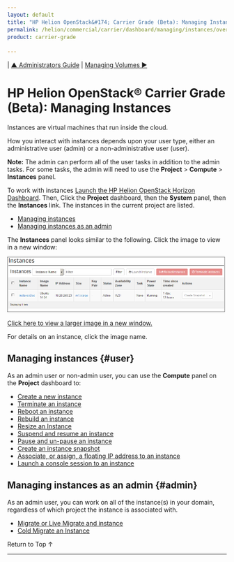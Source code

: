 ```yaml
---
layout: default
title: "HP Helion OpenStack&#174; Carrier Grade (Beta): Managing Instances"
permalink: /helion/commercial/carrier/dashboard/managing/instances/overview/
product: carrier-grade

---
```

<!--UNDER REVISION-->

<script>

function PageRefresh {
onLoad="window.refresh"
}

PageRefresh();

</script>

| <a href="/helion/openstack/carrier/admin/">&#9650; Administrators Guide</a> | <a href="/helion/commercial/carrier/dashboard/managing/volumes/">Managing Volumes &#9654;</a></p> 


# HP Helion OpenStack&#174; Carrier Grade (Beta): Managing Instances

Instances are virtual machines that run inside the cloud.

How you interact with instances depends upon your user type, either an administrative user (admin) or a non-administrative user (user).

**Note:** The admin can perform all of the user tasks in addition to the admin tasks. For some tasks, the admin will need to use the **Project** > **Compute** > **Instances** panel.

To work with instances [Launch the HP Helion OpenStack Horizon Dashboard](/helion/openstack/carrier/dashboard/login/). Then, Click the **Project** dashboard, then the **System** panel, then the **Instances** link. The instances in the current project are listed.

* [Managing instances](#user)
* [Managing instances as an admin](#admin)


The **Instances** panel looks similar to the following. Click the image to view in a new window: 

<img src="media/CGH-Helion-Instance.png" width="500">

<a href="javascript:window.open('/content/documentation/media/CGH-Helion-Instance.png','_blank','toolbar=no,menubar=no,resizable=yes,scrollbars=yes')">Click here to view a larger image in a new window.</a>

For details on an instance, click the image name. 


## Managing instances {#user}

As an admin user or non-admin user, you can use the **Compute** panel on the **Project** dashboard to:

* [Create a new instance](/helion/commercial/carrier/dashboard/managing/instances/create/)
* [Terminate an instance](/helion/commercial/carrier/dashboard/managing/instances/terminate/)
* [Reboot an instance](/helion/commercial/carrier/dashboard/managing/instances/reboot/)
* [Rebuild an instance](/helion/commercial/carrier/dashboard/managing/instances/rebuild/)
* [Resize an Instance](/helion/commercial/carrier/dashboard/managing/instances/resize/)
* [Suspend and resume an instance](/helion/commercial/carrier/dashboard/managing/instances/suspend/)
* [Pause and un-pause an instance](/helion/commercial/carrier/dashboard/managing/instances/pause/)
* [Create an instance snapshot](/helion/commercial/carrier/dashboard/managing/images/public/)
* [Associate, or assign, a floating IP address to an instance](/helion/commercial/carrier/dashboard/managing/instances/ipaddresses/) 
* [Launch a console session to an instance](/helion/commercial/carrier/dashboard/managing/instances/console/)

## Managing instances as an admin {#admin}

As an admin user, you can work on all of the instance(s) in your domain, regardless of which project the instance is associated with.

* [Migrate or Live Migrate and instance](/helion/commercial/carrier/dashboard/managing/instances/migrate/live/)
* [Cold Migrate an Instance](/helion/commercial/carrier/dashboard/managing/instances/migrate/cold/)


<p><a href="#top" style="padding:14px 0px 14px 0px; text-decoration: none;"> Return to Top &#8593; </a></p>



----
